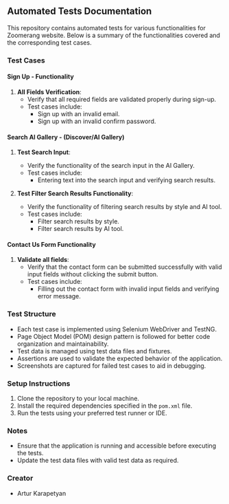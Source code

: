 ## Automated Tests Documentation

This repository contains automated tests for various functionalities for Zoomerang website. Below is a summary of the functionalities covered and the corresponding test cases.

### Test Cases

#### Sign Up - Functionality

1. **All Fields Verification**:
    - Verify that all required fields are validated properly during sign-up.
    - Test cases include:
        - Sign up with an invalid email.
        - Sign up with an invalid confirm password.

#### Search AI Gallery - (Discover/AI Gallery)

1. **Test Search Input**:
    - Verify the functionality of the search input in the AI Gallery.
    - Test cases include:
        - Entering text into the search input and verifying search results.

2. **Test Filter Search Results Functionality**:
    - Verify the functionality of filtering search results by style and AI tool.
    - Test cases include:
        - Filter search results by style.
        - Filter search results by AI tool.

#### Contact Us Form Functionality

1. **Validate all fields**:
    - Verify that the contact form can be submitted successfully with valid input fields without clicking the submit button.
    - Test cases include:
        - Filling out the contact form with invalid input fields and verifying error message.

### Test Structure

- Each test case is implemented using Selenium WebDriver and TestNG.
- Page Object Model (POM) design pattern is followed for better code organization and maintainability.
- Test data is managed using test data files and fixtures.
- Assertions are used to validate the expected behavior of the application.
- Screenshots are captured for failed test cases to aid in debugging.

### Setup Instructions

1. Clone the repository to your local machine.
2. Install the required dependencies specified in the `pom.xml` file.
3. Run the tests using your preferred test runner or IDE.

### Notes

- Ensure that the application is running and accessible before executing the tests.
- Update the test data files with valid test data as required.

### Creator

- Artur Karapetyan
